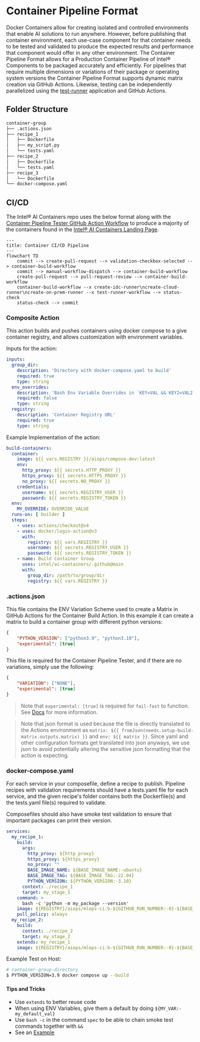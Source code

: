 # Container Pipeline Format

Docker Containers allow for creating isolated and controlled environments that enable AI solutions to run anywhere. However, before publishing that container environment, each use-case component for that container needs to be tested and validated to produce the expected results and performance that component would offer in any other environment. The Container Pipeline Format allows for a Production Container Pipeline of Intel® Components to be packaged accurately and efficiently. For pipelines that require multiple dimensions or variations of their package or operating system versions the Container Pipeline Format supports dynamic matrix creation via GitHub Actions. Likewise, testing can be independently parallelized using the [test-runner](../test-runner/README.md) application and GitHub Actions.

## Folder Structure

```txt
container-group
├── .actions.json
├── recipe_1
│   ├── Dockerfile
│   ├── my_script.py
│   └── tests.yaml
├── recipe_2
│   ├── Dockerfile
│   └── tests.yaml
├── recipe_3
│   └── Dockerfile
└── docker-compose.yaml
```

## CI/CD

The Intel® AI Containers repo uses the below format along with the [Container Pipeline Tester GitHub Action Workflow](./workflows/container-pipeline-tester.yaml) to produce a majority of the containers found in the [Intel® AI Containers Landing Page]().

```mermaid
---
title: Container CI/CD Pipeline
---
flowchart TD
    commit --> create-pull-request --> validation-checkbox-selected --> container-build-workflow
    commit --> manual-workflow-dispatch --> container-build-workflow
    create-pull-request --> pull-request-review --> container-build-workflow
    container-build-workflow --x create-idc-runner\ncreate-cloud-runner\ncreate-on-prem-runner --x test-runner-workflow --> status-check
    status-check --> commit
```

### Composite Action

This action builds and pushes containers using docker compose to a give container registry, and allows customization with environment variables.

Inputs for the action:

```yaml
inputs:
  group_dir:
    description: 'Directory with docker-compose.yaml to build'
    required: true
    type: string
  env_overrides:
    description: 'Bash Env Variable Overrides in `KEY=VAL && KEY2=VAL2` format'
    required: false
    type: string
  registry:
    description: 'Container Registry URL'
    required: true
    type: string
```

Example Implementation of the action:

```yaml
build-containers:
  container:
    image: ${{ vars.REGISTRY }}/aiops/compose-dev:latest
    env:
      http_proxy: ${{ secrets.HTTP_PROXY }}
      https_proxy: ${{ secrets.HTTPS_PROXY }}
      no_proxy: ${{ secrets.NO_PROXY }}
    credentials:
      username: ${{ secrets.REGISTRY_USER }}
      password: ${{ secrets.REGISTRY_TOKEN }}
  env:
    MY_OVERRIDE: OVERRIDE_VALUE
  runs-on: [ builder ]
  steps:
    - uses: actions/checkout@v4
    - uses: docker/login-action@v3
      with:
        registry: ${{ vars.REGISTRY }}
        username: ${{ secrets.REGISTRY_USER }}
        password: ${{ secrets.REGISTRY_TOKEN }}
    - name: Build Container Group
      uses: intel/ai-containers/.github@main
      with:
        group_dir: /path/to/group/dir
        registry: ${{ vars.REGISTRY }}
```

### .actions.json

This file contains the ENV Variation Scheme used to create a Matrix in GitHub Actions for the Container Build Action. In this example it can create a matrix to build a container group with different python versions:

```json
{
    "PYTHON_VERSION": ["python3.9", "python3.10"],
    "experimental": [true]
}
```

This file is required for the Container Pipeline Tester, and if there are no variations, simply use the following:

```json
{
    "VARIATION": ["NONE"],
    "experimental": [true]
}
```

>Note that `experimental: [true]` is required for `fail-fast` to function. See [Docs](https://docs.github.com/en/actions/using-jobs/using-a-matrix-for-your-jobs#handling-failures) for more information.

>Note that json format is used because the file is directly translated to the Actions environment as `matrix: ${{ fromJson(needs.setup-build-matrix.outputs.matrix) }}` and `env: ${{ matrix }}`. Since yaml and other configuration formats get translated into json anyways, we use json to avoid potentially altering the sensitive json formatting that the action is expecting.

### docker-compose.yaml

For each service in your composefile, define a recipe to publish. Pipeline recipes with validation requirements should have a tests.yaml file for each service, and the given recipe's folder contains both the Dockerfile(s) and the tests.yaml file(s) required to validate.

Composefiles should also have smoke test validation to ensure that important packages can print their version.

```yaml
services:
  my_recipe_1:
    build:
      args: 
        http_proxy: ${http_proxy}
        https_proxy: ${https_proxy}
        no_proxy: ""
        BASE_IMAGE_NAME: ${BASE_IMAGE_NAME:-ubuntu}
        BASE_IMAGE_TAG: ${BASE_IMAGE_TAG:-22.04}
        PYTHON_VERSION: ${PYTHON_VERSION:-3.10}
      context: ./recipe_1
      target: my_stage_1
    command: >
      bash -c 'python -m my_package --version'
    image: ${REGISTRY}/aiops/mlops-ci:b-${GITHUB_RUN_NUMBER:-0}-${BASE_IMAGE_NAME:-ubuntu}-${BASE_IMAGE_TAG:-22.04}-my_recipe_1-py${PYTHON_VERSION:-3.10}-base
    pull_policy: always
  my_recipe_2:
    build:
      context: ./recipe_2
      target: my_stage_2
    extends: my_recipe_1
    image: ${REGISTRY}/aiops/mlops-ci:b-${GITHUB_RUN_NUMBER:-0}-${BASE_IMAGE_NAME:-ubuntu}-${BASE_IMAGE_TAG:-22.04}-my_recipe_2-py${PYTHON_VERSION:-3.10}-base
```

Example Test on Host:

```bash
# container-group-directory
$ PYTHON_VERSION=3.9 docker compose up --build 
```

#### Tips and Tricks

* Use `extends` to better reuse code
* When using ENV Variables, give them a default by doing `${MY_VAR:-my_default_val}`
* Use `bash -c` in the command `spec` to be able to chain smoke test commands together with `&&`
* See an [Example](../pytorch/docker-compose.yaml)
